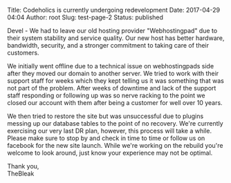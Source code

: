 Title: Codeholics is currently undergoing redevelopment
Date: 2017-04-29 04:04
Author: root
Slug: test-page-2
Status: published

Devel - We had to leave our old hosting provider "Webhostingpad" due to their system stability and service quality. Our new host has better hardware, bandwidth, security, and a stronger commitment to taking care of their customers.

We initially went offline due to a technical issue on webhostingpads side after they moved our domain to another server. We tried to work with their support staff for weeks which they kept telling us it was something that was not part of the problem. After weeks of downtime and lack of the support staff responding or following up was so nerve racking to the point we closed our account with them after being a customer for well over 10 years.

We then tried to restore the site but was unsuccessful due to plugins messing up our database tables to the point of no recovery. We're currently exercising our very last DR plan, however, this process will take a while. Please make sure to stop by and check in time to time or follow us on facebook for the new site launch. While we're working on the rebuild you're welcome to look around, just know your experience may not be optimal.

Thank you,  
TheBleak
